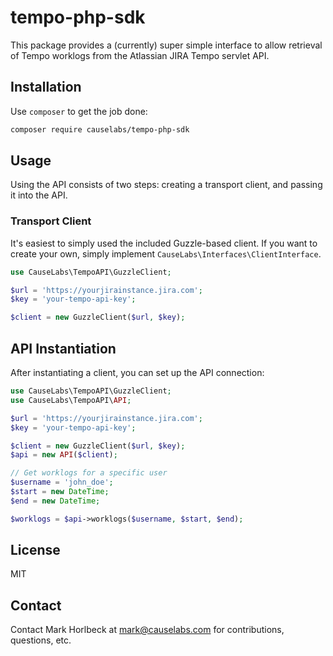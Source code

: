 # tempo-php-sdk

This package provides a (currently) super simple interface to allow retrieval of Tempo worklogs from the Atlassian JIRA Tempo servlet API.

## Installation

Use `composer` to get the job done:

```bash
composer require causelabs/tempo-php-sdk
```

## Usage

Using the API consists of two steps: creating a transport client, and passing it into the API.

### Transport Client

It's easiest to simply used the included Guzzle-based client. If you want to create your own, simply implement `CauseLabs\Interfaces\ClientInterface`.

```php
use CauseLabs\TempoAPI\GuzzleClient;

$url = 'https://yourjirainstance.jira.com';
$key = 'your-tempo-api-key';

$client = new GuzzleClient($url, $key);
```

## API Instantiation

After instantiating a client, you can set up the API connection:

```php
use CauseLabs\TempoAPI\GuzzleClient;
use CauseLabs\TempoAPI\API;

$url = 'https://yourjirainstance.jira.com';
$key = 'your-tempo-api-key';

$client = new GuzzleClient($url, $key);
$api = new API($client);

// Get worklogs for a specific user
$username = 'john_doe';
$start = new DateTime;
$end = new DateTime;

$worklogs = $api->worklogs($username, $start, $end);
```

## License

MIT

## Contact

Contact Mark Horlbeck at mark@causelabs.com for contributions, questions, etc.
